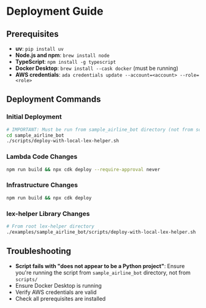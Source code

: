 # Deployment Guide

## Prerequisites

- **uv**: `pip install uv`
- **Node.js and npm**: `brew install node`
- **TypeScript**: `npm install -g typescript`
- **Docker Desktop**: `brew install --cask docker` (must be running)
- **AWS credentials**: `ada credentials update --account=<account> --role=<role>`

## Deployment Commands

### Initial Deployment
```bash
# IMPORTANT: Must be run from sample_airline_bot directory (not from scripts/)
cd sample_airline_bot
./scripts/deploy-with-local-lex-helper.sh
```

### Lambda Code Changes
```bash
npm run build && npx cdk deploy --require-approval never
```

### Infrastructure Changes
```bash
npm run build && npx cdk deploy
```

### lex-helper Library Changes
```bash
# From root lex-helper directory
./examples/sample_airline_bot/scripts/deploy-with-local-lex-helper.sh
```

## Troubleshooting

- **Script fails with "does not appear to be a Python project"**: Ensure you're running the script from `sample_airline_bot` directory, not from `scripts/`
- Ensure Docker Desktop is running
- Verify AWS credentials are valid
- Check all prerequisites are installed
